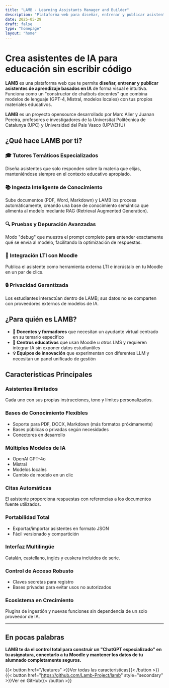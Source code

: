 ```yaml
---
title: "LAMB - Learning Assistants Manager and Builder"
description: "Plataforma web para diseñar, entrenar y publicar asistentes de aprendizaje basados en IA sin escribir código"
date: 2025-05-29
draft: false
type: "homepage"
layout: "home"
---
```


# Crea asistentes de IA para educación sin escribir código

**LAMB** es una plataforma web que te permite **diseñar, entrenar y publicar asistentes de aprendizaje basados en IA** de forma visual e intuitiva. Funciona como un "constructor de chatbots docentes" que combina modelos de lenguaje (GPT-4, Mistral, modelos locales) con tus propios materiales educativos.

**LAMB** es un proyecto opensource desarrollado por Marc Alier y Juanan  Pereira, profesores e investigadores de la Universitat Politècnica de Catalunya (UPC) y Universidad del Pais Vasco (UPV/EHU)
 

## ¿Qué hace LAMB por ti?

### 🎓 Tutores Temáticos Especializados
Diseña asistentes que solo responden sobre la materia que elijas, manteniéndose siempre en el contexto educativo apropiado.

### 📚 Ingesta Inteligente de Conocimiento
Sube documentos (PDF, Word, Markdown) y LAMB los procesa automáticamente, creando una base de conocimiento semántica que alimenta al modelo mediante RAG (Retrieval Augmented Generation).

### 🔍 Pruebas y Depuración Avanzadas
Modo "debug" que muestra el prompt completo para entender exactamente qué se envía al modelo, facilitando la optimización de respuestas.

### 🎯 Integración LTI con Moodle
Publica el asistente como herramienta externa LTI e incrústalo en tu Moodle en un par de clics.

### 🔒 Privacidad Garantizada
Los estudiantes interactúan dentro de LAMB; sus datos no se comparten con proveedores externos de modelos de IA.

## ¿Para quién es LAMB?

- **📖 Docentes y formadores** que necesitan un ayudante virtual centrado en su temario específico
- **🏫 Centros educativos** que usan Moodle u otros LMS y requieren integrar IA sin exponer datos estudiantiles
- **💡 Equipos de innovación** que experimentan con diferentes LLM y necesitan un panel unificado de gestión

## Características Principales

### Asistentes Ilimitados
Cada uno con sus propias instrucciones, tono y límites personalizados.

### Bases de Conocimiento Flexibles
- Soporte para PDF, DOCX, Markdown (más formatos próximamente)
- Bases públicas o privadas según necesidades
- Conectores en desarrollo

### Múltiples Modelos de IA
- OpenAI GPT-4o
- Mistral
- Modelos locales
- Cambio de modelo en un clic

### Citas Automáticas
El asistente proporciona respuestas con referencias a los documentos fuente utilizados.

### Portabilidad Total
- Exportar/importar asistentes en formato JSON
- Fácil versionado y compartición

### Interfaz Multilingüe
Catalán, castellano, inglés y euskera incluidos de serie.

### Control de Acceso Robusto
- Claves secretas para registro
- Bases privadas para evitar usos no autorizados

### Ecosistema en Crecimiento
Plugins de ingestión y nuevas funciones sin dependencia de un solo proveedor de IA.

---

## En pocas palabras

**LAMB te da el control total para construir un "ChatGPT especializado" en tu asignatura, conectarlo a tu Moodle y mantener los datos de tu alumnado completamente seguros.**

{{< button href="/features" >}}Ver todas las características{{< /button >}}
{{< button href="https://github.com/Lamb-Project/lamb" style="secondary" >}}Ver en GitHub{{< /button >}}